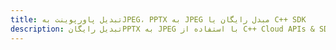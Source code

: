---title: تبدیل پاورپوینت بهJPEG، PPTX به JPEG مبدل رایگان یا C++ SDKdescription: تبدیل رایگانPPTX به JPEG با استفاده از C++ Cloud APIs & SDK. همچنین اسناد Microsoft PowerPoint را در Cloud ایجاد، ویرایش و رندر کنید.---